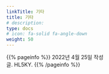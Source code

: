 ```yaml
---
linkTitle: 기타
title: 기타
# description: 
type: docs
# icon: fa-solid fa-angle-down
weight: 50
---
```


{{% pageinfo %}}
2022년 4월 25일 작성<br>
글. HL5KY.
{{% /pageinfo %}}